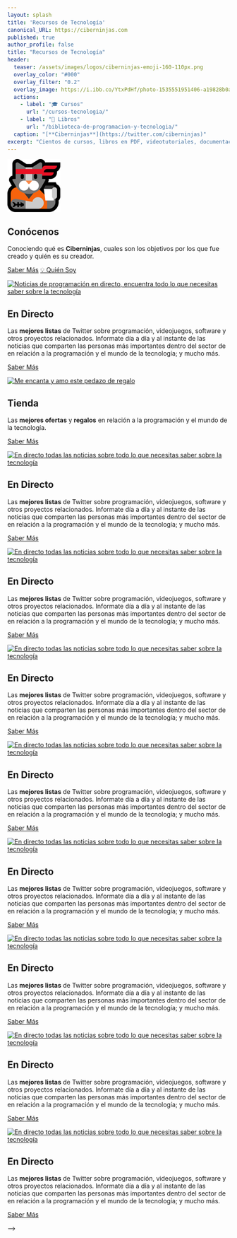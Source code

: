 ```yaml
---
layout: splash
title: 'Recursos de Tecnología'
canonical_URL: https://ciberninjas.com
published: true
author_profile: false
title: "Recursos de Tecnología"
header:
  teaser: /assets/images/logos/ciberninjas-emoji-160-110px.png
  overlay_color: "#000"
  overlay_filter: "0.2"
  overlay_image: https://i.ibb.co/YtxPdHf/photo-1535551951406-a19828b0a76b-ixlib-rb-1-2.jpg
  actions:
    - label: "🎓 Cursos"
      url: "/cursos-tecnologia/"
    - label: "📖 Libros"
      url: "/biblioteca-de-programacion-y-tecnologia/"
  caption: "[**Ciberninjas**](https://twitter.com/ciberninjas)"
excerpt: "Cientos de cursos, libros en PDF, videotutoriales, documentación, artículos, software y mucho más.."
---
```

<!-- CAJA 1 -->
<div class="feature__wrapper">
<div class="feature__item--left">
    <div class="archive__item">
        <div class="archive__item-teaser">
            <a href="/que-es-ciberninjas/" alt="Qué es Ciberninjas"><img src="/assets/images/logos/ciberninjas-emoji-120px.png" alt="Conociendo que es Ciberninjas, para y porque que ha sido creado"></a>
        </div>
        <div class="archive__item-body">
            <h2 class="archive__item-title">Conócenos</h2>
            <div class="archive__item-excerpt">
                <p>Conociendo qué es <strong>Ciberninjas</strong>, cuales son los objetivos por los que fue creado y quién es su creador.</p>
            </div>
            <p><a href="/que-es-ciberninjas/" title="Qué es Ciberninjas" class="btn btn--primary">Saber Más</a> <a href="/quien-soy/" class="btn btn--inverse">💡 Quién Soy</a></p>
        </div>
    </div>
</div>
</div>
<!-- CAJA 2 -->
<div class="feature__wrapper">
<div class="feature__item--right">
    <div class="archive__item">
        <div class="archive__item-teaser">
            <a href="/directo/" title="Noticias de Programación en Directo"><img src="https://media0.giphy.com/media/cpszGUjwmcIU0/giphy.gif?cid=790b761162fc703962d731cc93ed70c9686c7ea95827a03f&rid=giphy.gif" alt="Noticias de programación en directo, encuentra todo lo que necesitas saber sobre la tecnología"></a>
        </div>
        <div class="archive__item-body">
            <h2 class="archive__item-title">En Directo</h2>
            <div class="archive__item-excerpt">
                <p>Las <strong>mejores listas</strong> de Twitter sobre programación, videojuegos, software y otros proyectos relacionados. Informate día a día y al instante de las noticias que comparten las personas más importantes dentro del sector de en relación a la programación y el mundo de la tecnología; y mucho más.</p>
            </div>
            <p><a href="/directo/" title="Las noticias en directo sobre desarrolladores web y programación y diseño gráfico y videojuegos" class="btn btn--primary btn--large">Saber Más</a></p>
        </div>
    </div>
</div>
</div>
<!-- CAJA 3 -->
<div class="feature__wrapper">
<div class="feature__item--left">
    <div class="archive__item">
        <div class="archive__item-teaser">
            <a href="/amazon/" alt="El Regalazo del Año"><img src="https://i.ibb.co/TK5yj59/regalo-pequeno-disfrutando.gif" alt="Me encanta y amo este pedazo de regalo"></a>
        </div>
        <div class="archive__item-body">
            <h2 class="archive__item-title">Tienda</h2>
            <div class="archive__item-excerpt">
                <p>Las <strong>mejores ofertas</strong> y <strong>regalos</strong> en relación a la programación y el mundo de la tecnología.</p>
            </div>
            <p><a href="/amazon/" class="btn btn--primary">Saber Más</a></p>
        </div>
    </div>
</div>
</div>
<!-- CAJA 4 -->
<div class="feature__wrapper">
<div class="feature__item--right">
    <div class="archive__item">
        <div class="archive__item-teaser">
            <a href="/directo/" alt="El Regalazo del Año"><img src="https://media0.giphy.com/media/cpszGUjwmcIU0/giphy.gif?cid=790b761162fc703962d731cc93ed70c9686c7ea95827a03f&rid=giphy.gif" alt="En directo todas las noticias sobre todo lo que necesitas saber sobre la tecnología"></a>
        </div>
        <div class="archive__item-body">
            <h2 class="archive__item-title">En Directo</h2>
            <div class="archive__item-excerpt">
                <p>Las <strong>mejores listas</strong> de Twitter sobre programación, videojuegos, software y otros proyectos relacionados. Informate día a día y al instante de las noticias que comparten las personas más importantes dentro del sector de en relación a la programación y el mundo de la tecnología; y mucho más.</p>
            </div>
            <p><a href="/directo/" class="btn btn--primary">Saber Más</a></p>
        </div>
    </div>
</div>
</div>

<!--
<!-- CAJA 4 -->
<div class="feature__wrapper">
<div class="feature__item--right">
    <div class="archive__item">
        <div class="archive__item-teaser">
            <a href="/directo/" alt="El Regalazo del Año"><img src="https://media0.giphy.com/media/cpszGUjwmcIU0/giphy.gif?cid=790b761162fc703962d731cc93ed70c9686c7ea95827a03f&rid=giphy.gif" alt="En directo todas las noticias sobre todo lo que necesitas saber sobre la tecnología"></a>
        </div>
        <div class="archive__item-body">
            <h2 class="archive__item-title">En Directo</h2>
            <div class="archive__item-excerpt">
                <p>Las <strong>mejores listas</strong> de Twitter sobre programación, videojuegos, software y otros proyectos relacionados. Informate día a día y al instante de las noticias que comparten las personas más importantes dentro del sector de en relación a la programación y el mundo de la tecnología; y mucho más.</p>
            </div>
            <p><a href="/directo/" class="btn btn--primary">Saber Más</a></p>
        </div>
    </div>
</div>
</div>
<!-- CAJA 4 -->
<div class="feature__wrapper">
<div class="feature__item--right">
    <div class="archive__item">
        <div class="archive__item-teaser">
            <a href="/directo/" alt="El Regalazo del Año"><img src="https://media0.giphy.com/media/cpszGUjwmcIU0/giphy.gif?cid=790b761162fc703962d731cc93ed70c9686c7ea95827a03f&rid=giphy.gif" alt="En directo todas las noticias sobre todo lo que necesitas saber sobre la tecnología"></a>
        </div>
        <div class="archive__item-body">
            <h2 class="archive__item-title">En Directo</h2>
            <div class="archive__item-excerpt">
                <p>Las <strong>mejores listas</strong> de Twitter sobre programación, videojuegos, software y otros proyectos relacionados. Informate día a día y al instante de las noticias que comparten las personas más importantes dentro del sector de en relación a la programación y el mundo de la tecnología; y mucho más.</p>
            </div>
            <p><a href="/directo/" class="btn btn--primary">Saber Más</a></p>
        </div>
    </div>
</div>
</div>
<!-- CAJA 4 -->
<div class="feature__wrapper">
<div class="feature__item--right">
    <div class="archive__item">
        <div class="archive__item-teaser">
            <a href="/directo/" alt="El Regalazo del Año"><img src="https://media0.giphy.com/media/cpszGUjwmcIU0/giphy.gif?cid=790b761162fc703962d731cc93ed70c9686c7ea95827a03f&rid=giphy.gif" alt="En directo todas las noticias sobre todo lo que necesitas saber sobre la tecnología"></a>
        </div>
        <div class="archive__item-body">
            <h2 class="archive__item-title">En Directo</h2>
            <div class="archive__item-excerpt">
                <p>Las <strong>mejores listas</strong> de Twitter sobre programación, videojuegos, software y otros proyectos relacionados. Informate día a día y al instante de las noticias que comparten las personas más importantes dentro del sector de en relación a la programación y el mundo de la tecnología; y mucho más.</p>
            </div>
            <p><a href="/directo/" class="btn btn--primary">Saber Más</a></p>
        </div>
    </div>
</div>
</div>
<!-- CAJA 4 -->
<div class="feature__wrapper">
<div class="feature__item--right">
    <div class="archive__item">
        <div class="archive__item-teaser">
            <a href="/directo/" alt="El Regalazo del Año"><img src="https://media0.giphy.com/media/cpszGUjwmcIU0/giphy.gif?cid=790b761162fc703962d731cc93ed70c9686c7ea95827a03f&rid=giphy.gif" alt="En directo todas las noticias sobre todo lo que necesitas saber sobre la tecnología"></a>
        </div>
        <div class="archive__item-body">
            <h2 class="archive__item-title">En Directo</h2>
            <div class="archive__item-excerpt">
                <p>Las <strong>mejores listas</strong> de Twitter sobre programación, videojuegos, software y otros proyectos relacionados. Informate día a día y al instante de las noticias que comparten las personas más importantes dentro del sector de en relación a la programación y el mundo de la tecnología; y mucho más.</p>
            </div>
            <p><a href="/directo/" class="btn btn--primary">Saber Más</a></p>
        </div>
    </div>
</div>
</div>
<!-- CAJA 4 -->
<div class="feature__wrapper">
<div class="feature__item--right">
    <div class="archive__item">
        <div class="archive__item-teaser">
            <a href="/directo/" alt="El Regalazo del Año"><img src="https://media0.giphy.com/media/cpszGUjwmcIU0/giphy.gif?cid=790b761162fc703962d731cc93ed70c9686c7ea95827a03f&rid=giphy.gif" alt="En directo todas las noticias sobre todo lo que necesitas saber sobre la tecnología"></a>
        </div>
        <div class="archive__item-body">
            <h2 class="archive__item-title">En Directo</h2>
            <div class="archive__item-excerpt">
                <p>Las <strong>mejores listas</strong> de Twitter sobre programación, videojuegos, software y otros proyectos relacionados. Informate día a día y al instante de las noticias que comparten las personas más importantes dentro del sector de en relación a la programación y el mundo de la tecnología; y mucho más.</p>
            </div>
            <p><a href="/directo/" class="btn btn--primary">Saber Más</a></p>
        </div>
    </div>
</div>
</div>
<!-- CAJA 4 -->
<div class="feature__wrapper">
<div class="feature__item--right">
    <div class="archive__item">
        <div class="archive__item-teaser">
            <a href="/directo/" alt="El Regalazo del Año"><img src="https://media0.giphy.com/media/cpszGUjwmcIU0/giphy.gif?cid=790b761162fc703962d731cc93ed70c9686c7ea95827a03f&rid=giphy.gif" alt="En directo todas las noticias sobre todo lo que necesitas saber sobre la tecnología"></a>
        </div>
        <div class="archive__item-body">
            <h2 class="archive__item-title">En Directo</h2>
            <div class="archive__item-excerpt">
                <p>Las <strong>mejores listas</strong> de Twitter sobre programación, videojuegos, software y otros proyectos relacionados. Informate día a día y al instante de las noticias que comparten las personas más importantes dentro del sector de en relación a la programación y el mundo de la tecnología; y mucho más.</p>
            </div>
            <p><a href="/directo/" class="btn btn--primary">Saber Más</a></p>
        </div>
    </div>
</div>
</div>
<!-- CAJA 4 -->
<div class="feature__wrapper">
<div class="feature__item--right">
    <div class="archive__item">
        <div class="archive__item-teaser">
            <a href="/directo/" alt="El Regalazo del Año"><img src="https://media0.giphy.com/media/cpszGUjwmcIU0/giphy.gif?cid=790b761162fc703962d731cc93ed70c9686c7ea95827a03f&rid=giphy.gif" alt="En directo todas las noticias sobre todo lo que necesitas saber sobre la tecnología"></a>
        </div>
        <div class="archive__item-body">
            <h2 class="archive__item-title">En Directo</h2>
            <div class="archive__item-excerpt">
                <p>Las <strong>mejores listas</strong> de Twitter sobre programación, videojuegos, software y otros proyectos relacionados. Informate día a día y al instante de las noticias que comparten las personas más importantes dentro del sector de en relación a la programación y el mundo de la tecnología; y mucho más.</p>
            </div>
            <p><a href="/directo/" class="btn btn--primary">Saber Más</a></p>
        </div>
    </div>
</div>
</div>
-->
<!-- Gráfica: https://app.flourish.studio/visualisation/1093102/edit -->